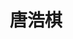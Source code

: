 ---
title: 唐浩棋
graduate_time: 2023
position: 硕士
photo: "/url_test/alumnus/tanghaoqi/photo.jpg"
place: 6
career: "-" 
---